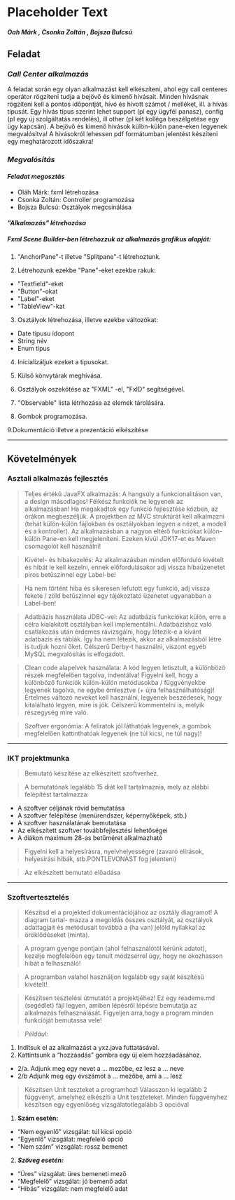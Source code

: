 # Placeholder Text


##### Oah Márk , Csonka Zoltán , Bojsza Bulcsú 


## **Feladat**


### ***Call Center alkalmazás***

A feladat során egy olyan alkalmazást kell elkészíteni, ahol egy call centeres operátor rögzíteni tudja a bejövő és kimenő hívásait. Minden hívásnak rögzíteni kell a pontos időpontját, hívó és hívott számot / melléket, ill. a hívás típusát. Egy hívás típus szerint lehet support (pl egy ügyfél panasz), config (pl egy új szolgáltatás rendelés), ill other (pl két kolléga beszélgetése egy ügy kapcsán). A bejövő és kimenő hívások külön-külön pane-eken legyenek megvalósítva! A hívásokról lehessen pdf formátumban jelentést készíteni egy meghatározott időszakra!


### ***Megvalósítás***


#### ***Feladat megosztás***

- Oláh Márk: fxml létrehozása
- Csonka Zoltán: Controller programozása
- Bojsza Bulcsú: Osztályok megcsinálása 

#### ***"Alkalmazás" létrehozása***

##### **Fxml Scene Builder-ben létrehozzuk az alkalmazás grafikus alapját:**

1. "AnchorPane"-t illetve "Splitpane"-t létrehoztunk.

2. Létrehozunk ezekbe "Pane"-eket ezekbe rakuk:
- "Textfield"-eket 
- "Button"-okat
- "Label"-eket
- "TableView"-kat

3. Osztályok létrehozása, illetve ezekbe változókat:
- Date tipusu idopont
- String név
- Enum tipus 

4. Inicializáljuk  ezeket a tipusokat.

5. Külső könvytárak meghívása.

6. Osztályok oszekötése az "FXML" -el, "FxID" segítségével.

7. "Observable" lista létrhozása az elemek tárolására.

8. Gombok programozása.

9.Dokumentáció illetve a prezentáció elkészítése
***

## **Követelmények**



### **Asztali alkalmazás fejlesztés**

>Teljes értékű JavaFX alkalmazás: A hangsúly a funkcionalitáson van, a design másodlagos! Félkész funkciók ne legyenek az alkalmazásban! Ha megakadtok egy funkció fejlesztése közben, az órákon megbeszéljük. A projektben az MVC struktúrát kell alkalmazni (tehát külön-külön fájlokban és osztályokban legyen a nézet, a modell és a kontroller). Az alkalmazásban a nagyon eltérő funkciókat külön-külön Pane-en kell megjeleníteni. Ezeken kívül JDK17-et és Maven csomagolót kell használni!

>Kivétel- és hibakezelés: Az alkalmazásban minden előforduló kivételt és hibát le kell kezelni, ennek előfordulásakor adj vissza hibaüzenetet piros betűszínnel egy Label-be!

>Ha nem történt hiba és sikeresen lefutott egy funkció, adj vissza fekete / zöld betűszínnel egy tájékoztató üzenetet ugyanabban a Label-ben!

>Adatbázis használata JDBC-vel: Az adatbázis funkciókat külön, erre a célra kialakított osztályban kell implementálni. Adatbázishoz való csatlakozás után érdemes rávizsgálni, hogy létezik-e a kívánt adatbázis és táblák. Így ha nem létezik, akkor az alkalmazásból létre is tudjuk hozni őket. Célszerű Derby-t használni, viszont egyéb MySQL megvalósítás is elfogadott.

>Clean code alapelvek használata: A kód legyen letisztult, a különböző részek megfelelően tagolva, indentálva! Figyelni kell, hogy a különböző funkciók külön-külön metódusokba / függvényekbe legyenek tagolva, ne egybe ömlesztve (+ újra felhasználhatóság)! Értelmes változó neveket kell használni, legyenek beszédesek, hogy kitalálható legyen, mire is jók. Célszerű kommentelni is, melyik részegység mire való.

>Szoftver ergonómia: A feliratok jól láthatóak legyenek, a gombok megfelelően kattinthatóak legyenek (ne túl kicsi, ne túl nagy)!
***

### **IKT projektmunka**


>Bemutató készítése az elkészített szoftverhez.

>A bemutatónak legalább 15 diát kell tartalmaznia, mely az alábbi felépítést tartalmazza:

- A szoftver céljának rövid bemutatása
- A szoftver felépítése (menürendszer, képernyőképek, stb.)
- A szoftver használatának bemutatása
- Az elkészített szoftver továbbfejlesztési lehetőségei
- A diákon maximum 28-as betűméret alkalmazható


>Figyelni kell a helyesírásra, nyelvhelyességre (zavaró elírások, helyesírási hibák, stb.PONTLEVONÁST fog jelenteni)

>Az elkészített bemutató előadása
***


### **Szoftvertesztelés**

>Készítsd el a projekted dokumentációjához az osztály diagramot! A diagram tartal-
mazza a megoldás összes osztályát, az osztályok adattagjait és metódusait továbbá a (ha van) jelöld nyilakkal az öröklődéseket (minta).

>A program gyenge pontjain (ahol felhasználótól kérünk adatot), kezelje megfelelően egy tanult módzserrel úgy, hogy ne okozhasson hibát a felhasználó!

>A programban valahol használjon legalább egy saját készítésű kivételt!

>Készítsen tesztelési útmutatót a projektjéhez! Ez egy reademe.md (segédlet) fájl legyen, amiben lépésről lépésre bemutatja az alkalmazás felhasználását. Figyeljen arra,hogy a program minden funkcióját bemutassa vele! 


> *Például:*

1. Indítsuk el az alkalmazást a yxz.java futtatásával.
2. Kattintsunk a “hozzáadás” gombra egy új elem hozzáadásához.
- 2/a. Adjunk meg egy nevet a ... mezőbe, ez lesz a ... neve
- 2/b Adjunk meg egy évszámot a ... mezőbe, ami a ... lesz


>Készítsen Unit teszteket a programhoz! Válasszon ki legalább 2 függvényt, amelyhez elkészíti a Unit teszteteket. Minden függvényhez készítsen egy egyenlőség vizsgálatotlegalább 3 opcióval

1. **Szám esetén:**
- “Nem egyenlő” vizsgálat: túl kicsi opció
- “Egyenlő” vizsgálat: megfelelő opció
- “Nem szám” vizsgálat: rossz bemenet
2. ***Szöveg esetén:***
- “Üres” vizsgálat: üres bemeneti mező
- “Megfelelő” vizsgálat: jó bemenő adat
- “Hibás” vizsgálat: nem megfelelő adat